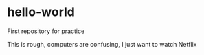 # hello-world
First repository for practice

This is rough, computers are confusing, I just want to watch Netflix
